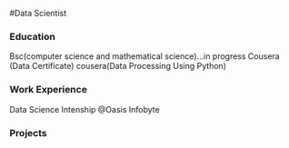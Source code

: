 #Data Scientist

### Education
Bsc(computer science and mathematical science)...in progress
Cousera (Data Certificate)
cousera(Data Processing Using Python)

### Work Experience 
Data Science Intenship  @Oasis Infobyte

### Projects
